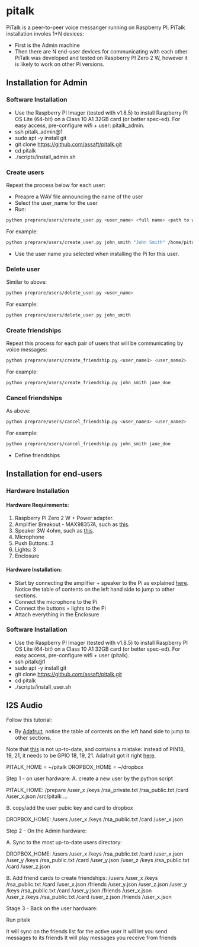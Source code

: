 # pitalk
PiTalk is a peer-to-peer voice messanger running on Raspberry PI. PiTalk installation involes 1+N devices:
* First is the Admin machine
* Then there are N end-user devices for communicating with each other.
PiTalk was developed and tested on Raspberry PI Zero 2 W, however it is likely to work on other Pi versions. 



## Installation for Admin

### Software Installation
* Use the Raspberry PI Imager (tested with v1.8.5) to install Raspberry PI OS Lite (64-bit) on a Class 10 A1 32GB card (or better spec-ed). For easy access, pre-configure wifi + user: pitalk_admin.
* ssh pitalk_admin@1<ip>
* sudo apt -y install git
* git clone https://github.com/assaft/pitalk.git
* cd pitalk
* ./scripts/install_admin.sh

### Create users
Repeat the process below for each user:
* Preapre a WAV file announcing the name of the user
* Select the user_name for the user
* Run:
```bash
python preprare/users/create_user.py <user_name> <full name> <path to wav file>
```
For example:
```bash
python preprare/users/create_user.py john_smith "John Smith" /home/pitalk/john_smith.wav
```
* Use the user name you selected when installing the Pi for this user.

### Delete user
Similar to above:
```bash
python preprare/users/delete_user.py <user_name>
```
For example:
```bash
python preprare/users/delete_user.py john_smith
```


### Create friendships
Repeat this process for each pair of users that will be communicating by voice messages:
```bash
python preprare/users/create_friendship.py <user_name1> <user_name2>
```
For example:
```bash
python preprare/users/create_friendship.py john_smith jane_doe
```

### Cancel friendships
As above:
```bash
python preprare/users/cancel_friendship.py <user_name1> <user_name2>
```
For example:
```bash
python preprare/users/cancel_friendship.py john_smith jane_doe
```


* Define friendships


## Installation for end-users

### Hardware Installation

#### Hardware Requirements:
1. Raspberry PI Zero 2 W + Power adapter.
2. Amplifier Breakout - MAX98357A, such as [this](https://www.adafruit.com/product/3006).
3. Speaker 3W 4ohm, such as [this](https://www.amazon.com/gp/product/B096NGVHL2/ref=ppx_yo_dt_b_search_asin_title?ie=UTF8&psc=1).
4. Microphone
5. Push Buttons: 3
6. Lights: 3
7. Enclosure

#### Hardware Installation:
* Start by connecting the amplifier + speaker to the Pi as explained [here](https://learn.adafruit.com/adafruit-max98357-i2s-class-d-mono-amp/raspberry-pi-wiring). Notice the table of contents on the left hand side to jump to other sections.
* Connect the microphone to the Pi
* Connect the buttons + lights to the Pi
* Attach everything in the Enclosure

### Software Installation

* Use the Raspberry PI Imager (tested with v1.8.5) to install Raspberry PI OS Lite (64-bit) on a Class 10 A1 32GB card (or better spec-ed). For easy access, pre-configure wifi + user (pitalk).
* ssh pitalk@1<ip>
* sudo apt -y install git
* git clone https://github.com/assaft/pitalk.git
* cd pitalk
* ./scripts/install_user.sh

## I2S Audio

Follow this tutorial:
* By [Adafruit](https://learn.adafruit.com/adafruit-max98357-i2s-class-d-mono-amp/raspberry-pi-wiring), notice the table of contents on the left hand side to jump to other sections.

Note that [this](https://www.lucadentella.it/en/2017/04/26/raspberry-pi-zero-audio-output-via-i2s/) is not up-to-date, and contains a mistake: instead of PIN18, 19, 21, it needs to be GPIO 18, 19, 21. Adafruit got it right [here](https://learn.adafruit.com/assets/37880).



PITALK_HOME = ~/pitalk
DROPBOX_HOME = ~/dropbox

Step 1 - on user hardware:
A. create a new user by the python script

PITALK_HOME:
             /prepare
                /user_x
                    /keys
                        /rsa_private.txt
                        /rsa_public.txt
                    /card
                        /user_x.json
             /src/pitalk
             ...

B. copy/add the user pubic key and card to dropbox 

DROPBOX_HOME:
            /users
                /user_x
                    /keys
                        /rsa_public.txt
                    /card
                        /user_x.json

Step 2 - On the Admin hardware:

A. Sync to the most up-to-date users directory:

DROPBOX_HOME:
            /users
                /user_x
                    /keys
                        /rsa_public.txt
                    /card
                        /user_x.json
                /user_y
                    /keys
                        /rsa_public.txt
                    /card
                        /user_y.json
                /user_z
                    /keys
                        /rsa_public.txt
                    /card
                        /user_z.json

B. Add friend cards to create friendships:
            /users
                /user_x
                    /keys
                        /rsa_public.txt
                    /card
                        /user_x.json
                    /friends
                        /user_y.json
                        /user_z.json
                /user_y
                    /keys
                        /rsa_public.txt
                    /card
                        /user_y.json
                    /friends 
                        /user_x.json           
                /user_z
                    /keys
                        /rsa_public.txt
                    /card
                        /user_z.json
                    /friends 
                        /user_x.json           


Stage 3 - Back on the user hardware:

Run pitalk

It will sync on the friends list for the active user
It will let you send messages to its friends
It will play messages you receive from friends
